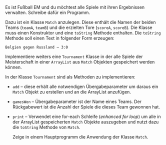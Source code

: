 Es ist Fußball EM und du möchtest alle Spiele mit ihren Ergebnissen verwalten. Schreibe dafür ein Programm.

Dazu ist ein Klasse `Match` anzulegen. Diese enthält die Namen der beiden Teams (`teamA`, `teamB`) und die erzielten Tore (`scoreA`, `scoreB`). Die Klasse muss einen Konstruktor und eine `toString` Methode enthalten. Die `toString` Methode soll einen Text in folgender Form erzeugen:

```
Belgien gegen Russland – 3:0
```

Implementiere weiters eine `Tournament` Klasse  in der alle Spiele der Meisterschaft in einer `ArrayList`  aus `Match` Objekten gespeichert werden können.

In der Klasse `Tournament` sind als Methoden zu implementieren:

- `add` – diese erhält alle notwendigen Übergabeparameter um daraus ein `Match` Objekt zu erstellen und an die ArrayList anzufügen.

- `gamesWon` – Übergabeparameter ist der Name eines Teams. Der Rückgabewert ist die Anzahl der Spiele die dieses Team gewonnen hat.

- `print` – Verwendet eine for-each Schleife (*enhanced for loop*) um alle in der ArrayList gespeicherten `Match` Objekte auszugeben und nutzt dazu die `toString` Methode von `Match`.

  Zeige in einem Hauptprogramm die Anwendung der Klasse `Match`.
